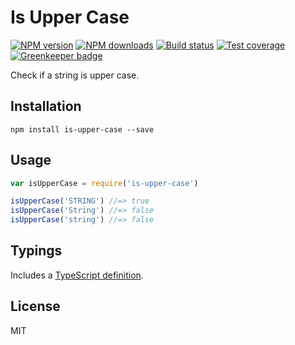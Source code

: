 # Is Upper Case

[![NPM version][npm-image]][npm-url]
[![NPM downloads][downloads-image]][downloads-url]
[![Build status][travis-image]][travis-url]
[![Test coverage][coveralls-image]][coveralls-url]
[![Greenkeeper badge](https://badges.greenkeeper.io/blakeembrey/is-upper-case.svg)](https://greenkeeper.io/)

Check if a string is upper case.

## Installation

```
npm install is-upper-case --save
```

## Usage

```js
var isUpperCase = require('is-upper-case')

isUpperCase('STRING') //=> true
isUpperCase('String') //=> false
isUpperCase('string') //=> false
```

## Typings

Includes a [TypeScript definition](is-upper-case.d.ts).

## License

MIT

[npm-image]: https://img.shields.io/npm/v/is-upper-case.svg?style=flat
[npm-url]: https://npmjs.org/package/is-upper-case
[downloads-image]: https://img.shields.io/npm/dm/is-upper-case.svg?style=flat
[downloads-url]: https://npmjs.org/package/is-upper-case
[travis-image]: https://img.shields.io/travis/blakeembrey/is-upper-case.svg?style=flat
[travis-url]: https://travis-ci.org/blakeembrey/is-upper-case
[coveralls-image]: https://img.shields.io/coveralls/blakeembrey/is-upper-case.svg?style=flat
[coveralls-url]: https://coveralls.io/r/blakeembrey/is-upper-case?branch=master
